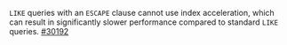 `LIKE` queries with an `ESCAPE` clause cannot use index acceleration, which can result in significantly slower performance compared to standard `LIKE` queries. [#30192](https://github.com/cockroachdb/cockroach/issues/30192)
